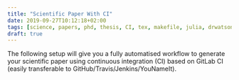 ```yaml
---
title: "Scientific Paper With CI"
date: 2019-09-27T10:12:18+02:00
tags: [science, papers, phd, thesis, CI, tex, makefile, julia, drwatson, pgfplots]
draft: true
---
```


The following setup will give you a fully automatised workflow to generate your
scientific paper using continuous integration (CI) based on GitLab CI (easily
transferable to GitHub/Travis/Jenkins/YouNameIt). 
